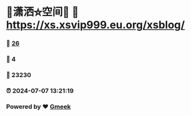 # 🤠潇洒⛤空间🤠 :link: https://xs.xsvip999.eu.org/xsblog/ 
### :page_facing_up: [26](https://xs.xsvip999.eu.org/xsblog//tag.html) 
### :speech_balloon: 4 
### :hibiscus: 23230 
### :alarm_clock: 2024-07-07 13:21:19 
### Powered by :heart: [Gmeek](https://github.com/Meekdai/Gmeek)
